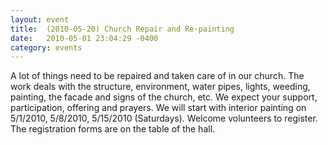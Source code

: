 ```yaml
---
layout: event
title:  (2010-05-20) Church Repair and Re-painting
date:   2010-05-01 23:04:29 -0400
category: events
---
```


A lot of things need to be repaired and taken care of in our church. 
The work deals with the structure, environment, water pipes, 
lights, weeding, painting, the facade and signs of the church, etc. 
We expect your support, participation, offering and prayers. 
We will start with interior painting on 5/1/2010, 5/8/2010, 5/15/2010 (Saturdays). 
Welcome volunteers to register. 
The registration forms are on the table of the hall.